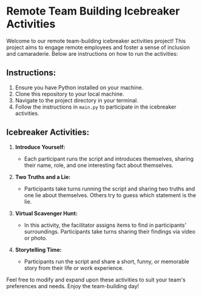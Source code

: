 # Remote Team Building Icebreaker Activities

Welcome to our remote team-building icebreaker activities project! This project aims to engage remote employees and foster a sense of inclusion and camaraderie. Below are instructions on how to run the activities:

## Instructions:

1. Ensure you have Python installed on your machine.
2. Clone this repository to your local machine.
3. Navigate to the project directory in your terminal.
4. Follow the instructions in `main.py` to participate in the icebreaker activities.

## Icebreaker Activities:

1. **Introduce Yourself:**
   - Each participant runs the script and introduces themselves, sharing their name, role, and one interesting fact about themselves.

2. **Two Truths and a Lie:**
   - Participants take turns running the script and sharing two truths and one lie about themselves. Others try to guess which statement is the lie.

3. **Virtual Scavenger Hunt:**
   - In this activity, the facilitator assigns items to find in participants' surroundings. Participants take turns sharing their findings via video or photo.

4. **Storytelling Time:**
   - Participants run the script and share a short, funny, or memorable story from their life or work experience.

Feel free to modify and expand upon these activities to suit your team's preferences and needs. Enjoy the team-building day!

